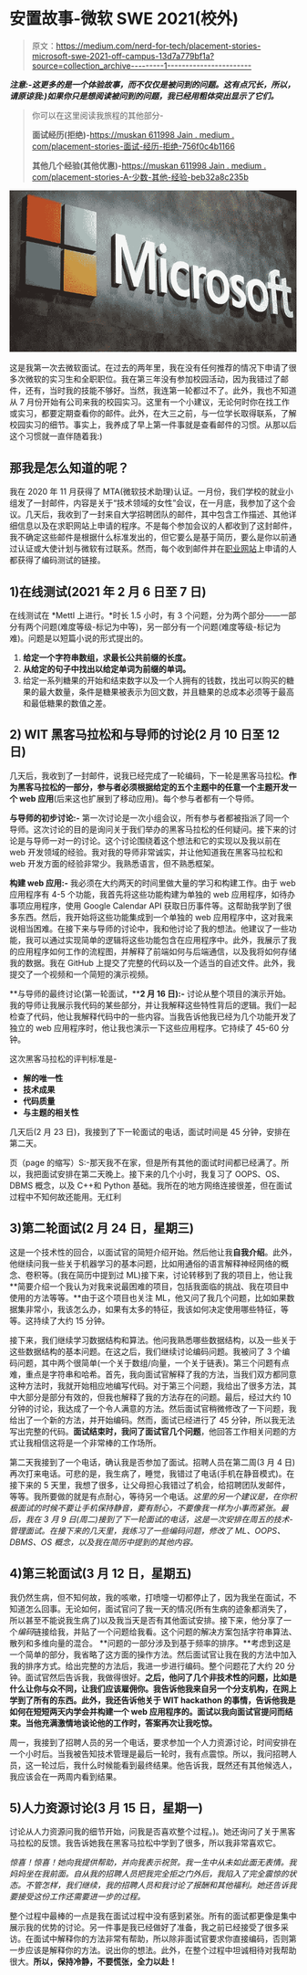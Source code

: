 # 安置故事-微软 SWE 2021(校外)

> 原文：<https://medium.com/nerd-for-tech/placement-stories-microsoft-swe-2021-off-campus-13d7a779bf1a?source=collection_archive---------1----------------------->

***注意:-这更多的是一个体验故事，而不仅仅是被问到的问题。这有点冗长，所以，请原谅我:)如果你只是想阅读被问到的问题，我已经用粗体突出显示了它们。***

> 你可以在这里阅读我旅程的其他部分-
> 
> **面试经历(拒绝)-**[https://muskan 611998 Jain . medium . com/placement-stories-面试-经历-拒绝-756f0c4b1166](https://muskan611998jain.medium.com/placement-stories-interview-experiences-rejections-756f0c4b1166)
> 
> **其他几个经验(其他优惠)-**[https://muskan 611998 Jain . medium . com/placement-stories-A-少数-其他-经验-beb32a8c235b](https://muskan611998jain.medium.com/placement-stories-a-few-other-experiences-beb32a8c235b)

![](img/0120b2708797c31f1d99368470b1f423.png)

这是我第一次去微软面试。在过去的两年里，我在没有任何推荐的情况下申请了很多次微软的实习生和全职职位。我在第三年没有参加校园活动，因为我错过了邮件，还有，当时我的技能不够好。当然，我连第一轮都过不了。此外，我也不知道从 7 月份开始有公司来我的校园实习。这里有一个小建议，无论何时你在找工作或实习，都要定期查看你的邮件。此外，在大三之前，与一位学长取得联系，了解校园实习的细节。事实上，我养成了早上第一件事就是查看邮件的习惯。从那以后这个习惯就一直伴随着我:)

## 那我是怎么知道的呢？

我在 2020 年 11 月获得了 MTA(微软技术助理)认证。一月份，我们学校的就业小组发了一封邮件，内容是关于“技术领域的女性”会议，在一月底，我参加了这个会议。几天后，我收到了一封来自大学招聘团队的邮件，其中包含工作描述、其他详细信息以及在求职网站上申请的程序。不是每个参加会议的人都收到了这封邮件，我不确定这些邮件是根据什么标准发出的，但它要么是基于简历，要么是你以前通过认证或大使计划与微软有过联系。然而，每个收到邮件并在[职业网站](https://careers.microsoft.com/us/en)上申请的人都获得了编码测试的链接。

## **1)在线测试(2021 年 2 月 6 日至 7 日)**

在线测试在 *Mettl 上进行。*时长 1.5 小时，有 3 个问题，分为两个部分——一部分有两个问题(难度等级-标记为中等)，另一部分有一个问题(难度等级-标记为难)。问题是以短篇小说的形式提出的。

1.  **给定一个字符串数组，求最长公共前缀的长度。**
2.  **从给定的句子中找出以给定单词为前缀的单词。**
3.  给定一系列糖果的开始和结束数字以及一个人拥有的钱数，找出可以购买的糖果的最大数量，条件是糖果被表示为回文数，并且糖果的总成本必须等于最高和最低糖果的数值之差。

## 2) WIT 黑客马拉松和与导师的讨论(2 月 10 日至 12 日)

几天后，我收到了一封邮件，说我已经完成了一轮编码，下一轮是黑客马拉松。**作为黑客马拉松的一部分，参与者必须根据给定的五个主题中的任意一个主题开发一个 web 应用**(后来这也扩展到了移动应用)。每个参与者都有一个导师。

**与导师的初步讨论:-** 第一次讨论是一次小组会议，所有参与者都被指派了同一个导师。这次讨论的目的是询问关于我们举办的黑客马拉松的任何疑问。接下来的讨论是与导师一对一的讨论。这个讨论围绕着这个想法和它的实现以及我以前在 web 开发领域的经验。我对我的导师非常诚实，并让他知道我在黑客马拉松和 web 开发方面的经验非常少。我熟悉语言，但不熟悉框架。

**构建 web 应用:-** 我必须在大约两天的时间里做大量的学习和构建工作。由于 web 应用程序有 4-5 个功能，我首先将这些功能构建为单独的 web 应用程序，如待办事项应用程序，使用 Google Calendar API 获取日历事件等。这帮助我学到了很多东西。然后，我开始将这些功能集成到一个单独的 web 应用程序中，这对我来说相当困难。在接下来与导师的讨论中，我和他讨论了我的想法。他建议了一些功能，我可以通过实现简单的逻辑将这些功能包含在应用程序中。此外，我展示了我的应用程序如何工作的流程图，并解释了前端如何与后端通信，以及我将如何存储我的数据。我在 GitHub 上提交了完整的代码以及一个适当的自述文件。此外，我提交了一个视频和一个简短的演示视频。

**与导师的最终讨论(第一轮面试，****2 月 16 日):-** 讨论从整个项目的演示开始。我的导师让我展示我代码的某些部分，并让我解释这些特性背后的逻辑。我们一起检查了代码，他让我解释代码中的一些内容。当我告诉他我已经为几个功能开发了独立的 web 应用程序时，他让我也演示一下这些应用程序。它持续了 45-60 分钟。

这次黑客马拉松的评判标准是-

*   **解的唯一性**
*   **技术成果**
*   **代码质量**
*   **与主题的相关性**

几天后(2 月 23 日)，我接到了下一轮面试的电话，面试时间是 45 分钟，安排在第二天。

页（page 的缩写）S:-那天我不在家，但是所有其他的面试时间都已经满了。所以，我把面试安排在第二天晚上。接下来的几个小时，我复习了 OOPS、OS、DBMS 概念，以及 C++和 Python 基础。我所在的地方网络连接很差，但在面试过程中不知何故还能用。无红利

## 3)第二轮面试(2 月 24 日，星期三)

这是一个技术性的回合，以面试官的简短介绍开始。然后他让我**自我介绍**。此外，他继续问我一些关于机器学习的基本问题，比如用通俗的语言解释神经网络的概念、卷积等。(我在简历中提到过 ML)接下来，讨论转移到了我的项目上，他让我**简要介绍一个我认为对我来说最困难的项目，包括我面临的挑战、我在项目中使用的方法等等。**由于这个项目也关注 ML，他又问了我几个问题，比如如果数据集非常小，我该怎么办，如果有太多的特征，我该如何决定使用哪些特征，等等。这持续了大约 15 分钟。

接下来，我们继续学习数据结构和算法。他问我熟悉哪些数据结构，以及一些关于这些数据结构的基本问题。在这之后，我们继续讨论编码问题。我被问了 3 个编码问题，其中两个很简单(一个关于数组/向量，一个关于链表)。第三个问题有点难，重点是字符串和哈希。首先，我向面试官解释了我的方法，当我们双方都同意这种方法时，我就开始相应地编写代码。对于第三个问题，我给出了很多方法，其中大部分是部分有效的，但我也解释了我的方法存在的问题。最后，经过大约 10 分钟的讨论，我达成了一个令人满意的方法。然后面试官稍微修改了一下问题，我给出了一个新的方法，并开始编码。然而，面试已经进行了 45 分钟，所以我无法写出完整的代码。**面试结束时，我问了面试官几个问题**，他回答工作相关问题的方式让我相信这将是一个非常棒的工作场所。

第二天我接到了一个电话，确认我是否参加了面试。招聘人员在第二周(3 月 4 日)再次打来电话。可悲的是，我生病了，睡觉，我错过了电话(手机在静音模式)。在接下来的 5 天里，我想了很多，让父母担心我错过了机会，给招聘团队发邮件，等等。我所要做的就是有点耐心，等待另一个电话。*这里的另一个建议是，在你积极面试的时候不要让手机保持静音，要有耐心，不要像我一样为小事而紧张。最后，我在 3 月 9 日(周二)接到了下一轮面试的电话，这是一次安排在周五的技术-管理面试。在接下来的几天里，我练习了一些编码问题，修改了 ML、OOPS、DBMS、OS 概念，以及我在简历中提到的其他内容。*

## 4)第三轮面试(3 月 12 日，星期五)

我仍然生病，但不知何故，我的咳嗽，打喷嚏一切都停止了，因为我坐在面试，不知道怎么回事。无论如何，面试官问了我一天的情况(所有生病的迹象都消失了，所以甚至不能说我生病了)以及我当天是否有其他面试安排。接下来，他分享了一个*编码*链接给我，并贴了一个问题给我看。这个问题的解决方案包括字符串算法、散列和多维向量的混合。 **问题的一部分涉及到基于频率的排序。**考虑到这是一个简单的部分，我省略了这方面的操作方法。然后面试官让我在我的方法中加入我的排序方式。给出完整的方法后，我进一步进行编码。整个问题花了大约 20 分钟。面试官然后告诉我，我做得很好。**之后，他问了几个非技术性的问题，比如是什么让你与众不同，让我们应该雇佣你。我告诉他我来自另一个分支机构，在网上学到了所有的东西。此外，我还告诉他关于 WIT hackathon 的事情，告诉他我是如何在短短两天内学会并构建一个 web 应用程序的。面试以我向面试官提问而结束。当他充满激情地谈论他的工作时，答案再次让我吃惊。**

周一，我接到了招聘人员的另一个电话，要求参加一个人力资源讨论，时间安排在一个小时后。当我被告知技术管理是最后一轮时，我有点震惊。所以，我问招聘人员，这一轮过后，我什么时候能看到最终结果。他告诉我，既然还有其他候选人，我应该会在一两周内看到结果。

## 5)人力资源讨论(3 月 15 日，星期一)

讨论从人力资源问我的细节开始，问我是否喜欢整个过程。)。她还询问了关于黑客马拉松的反馈。我告诉她我在黑客马拉松中学到了很多，所以我非常喜欢它。

*惊喜！惊喜！她向我提供帮助，并向我表示祝贺。我一生中从未如此面无表情。我妈妈坐在我前面。自从我的招聘人员把我完全拒之门外后，我陷入了完全震惊的状态。不管怎样，我们继续，我的招聘人员和我讨论了报酬和其他福利。她还告诉我要接受这份工作还需要进一步的过程。*

整个过程中最棒的一点是我在面试过程中没有感到紧张。所有的面试都更像是集中展示我的优势的讨论。另一件事是我已经做好了准备，我之前已经接受了很多采访。在面试中解释你的方法非常有帮助，所以除非面试官要求你直接编码，否则第一步应该是解释你的方法。说出你的想法。此外，在整个过程中坦诚相待对我帮助很大。**所以，保持冷静，不要慌张，全力以赴！**